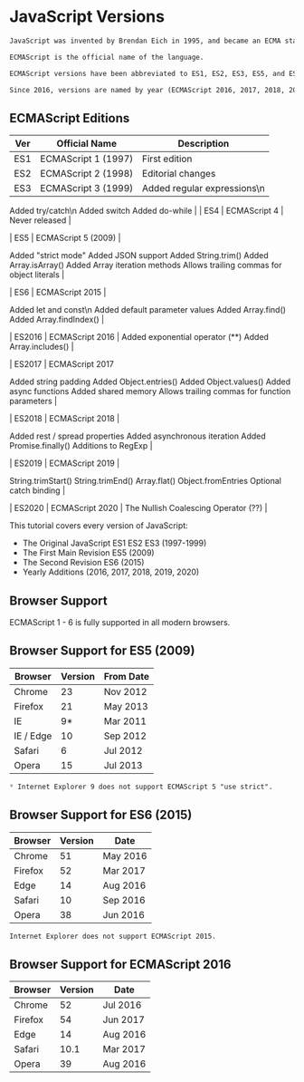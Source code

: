 # JavaScript Versions
```html
JavaScript was invented by Brendan Eich in 1995, and became an ECMA standard in 1997.

ECMAScript is the official name of the language.

ECMAScript versions have been abbreviated to ES1, ES2, ES3, ES5, and ES6.

Since 2016, versions are named by year (ECMAScript 2016, 2017, 2018, 2019, 2020).
```


## ECMAScript Editions
| **Ver**	| **Official Name**	| **Description** |
|-----|-----|-----|
| ES1	| ECMAScript 1 (1997)	| First edition |
| ES2	| ECMAScript 2 (1998)	| Editorial changes |
| ES3	| ECMAScript 3 (1999)	| Added regular expressions\n 
Added try/catch\n
Added switch
Added do-while |
| ES4	| ECMAScript 4	| Never released |

| ES5	| ECMAScript 5 (2009) |

Added "strict mode"
Added JSON support
Added String.trim()
Added Array.isArray()
Added Array iteration methods
Allows trailing commas for object literals |

| ES6	| ECMAScript 2015 |

Added let and const\n
Added default parameter values
Added Array.find()
Added Array.findIndex() |

| ES2016 | ECMAScript 2016 | Added exponential operator (**)
Added Array.includes() |

| ES2017 | ECMAScript 2017

Added string padding
Added Object.entries()
Added Object.values()
Added async functions
Added shared memory
Allows trailing commas for function parameters |

| ES2018 | ECMAScript 2018 | 

Added rest / spread properties
Added asynchronous iteration
Added Promise.finally()
Additions to RegExp |

| ES2019 | ECMAScript 2019 |

String.trimStart()
String.trimEnd()
Array.flat()
Object.fromEntries
Optional catch binding |

| ES2020 | ECMAScript 2020 | The Nullish Coalescing Operator (??) |



This tutorial covers every version of JavaScript:

* The Original JavaScript ES1 ES2 ES3 (1997-1999)
* The First Main Revision ES5 (2009)
* The Second Revision ES6 (2015)
* Yearly Additions (2016, 2017, 2018, 2019, 2020)



## Browser Support
ECMAScript 1 - 6 is fully supported in all modern browsers.

## Browser Support for ES5 (2009)
| **Browser**	| **Version**	| **From Date** |
|-----|------|-----|
| Chrome	| 23	| Nov 2012 |
| Firefox	| 21	| May 2013 |
| IE	| 9*	| Mar 2011 |
| IE / Edge	| 10	| Sep 2012 |
| Safari	| 6	| Jul 2012 |
| Opera |	15	| Jul 2013 |

```css
* Internet Explorer 9 does not support ECMAScript 5 "use strict".
```


## Browser Support for ES6 (2015)
| **Browser**	| **Version**	| **Date** |
|----|-----|-----|
| Chrome	| 51	| May 2016 |
| Firefox	| 52	| Mar 2017 |
| Edge	| 14	| Aug 2016 |
| Safari	| 10	| Sep 2016 |
| Opera	| 38	| Jun 2016 |

```css
Internet Explorer does not support ECMAScript 2015.
```



## Browser Support for ECMAScript 2016
| **Browser**	| **Version**	| **Date** |
|-----|------|-----|
| Chrome	| 52	| Jul 2016 |
| Firefox	| 54	| Jun 2017 |
| Edge	| 14	| Aug 2016 |
| Safari	| 10.1	| Mar 2017 |
| Opera	| 39	| Aug 2016 |